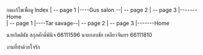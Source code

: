 กดเเก้ไขเพื่อดู
Index
|                  -- page 1
|----Gus salon --| -- page 2
|                  -- page 3
|-------Home               
|                  -- page 1
|----Tar savage--| -- page 2
|                  -- page 3
|-------Home

นายกิตติธัช สกุลศักดิ์พินิจ 66111596
นายกอบชัย เหลียวจันทร 66111810

งานที่ทำด้วยใจรัก
